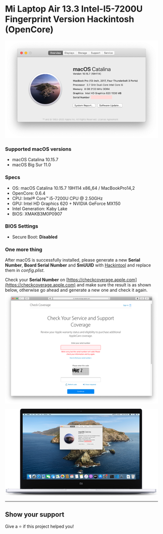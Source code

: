 # Mi Laptop Air 13.3 Intel-I5-7200U Fingerprint Version Hackintosh (OpenCore)

![AboutThisMac](AboutThisMac.png)

### Supported macOS versions
+ macOS Catalina 10.15.7
+ macOS Big Sur 11.0

### Specs
+ OS: macOS Catalina 10.15.7 19H114 x86_64 / MacBookPro14,2
+ OpenCore: 0.6.4
+ CPU: Intel® Core™ i5-7200U CPU @ 2.50GHz
+ GPU: Intel HD Graphics 620 + NVIDIA GeForce MX150
+ Intel Generation: Kaby Lake
+ BIOS: XMAKB3M0P0907


### BIOS Settings
+ Secure Boot: **Disabled**

### One more thing
After macOS is successfully installed, please generate a new **Serial Number**, **Board Serial Number** and **SmUUID** with [Hackintool](https://github.com/headkaze/Hackintool) and replace them in *config.plist*.

Check your **Serial Number** on [https://checkcoverage.apple.com](https://checkcoverage.apple.com) and make sure the result is as shown below, otherwise go ahead and generate a new one and check it again.
![checkSN](checkSN.png)

![Mi Laptop Air](laptop.png)


---

## Show your support

Give a ⭐️ if this project helped you!

